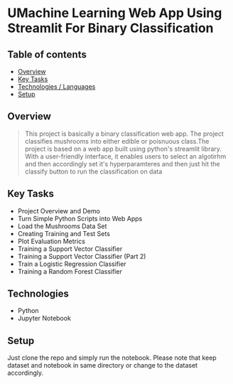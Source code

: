 # UMachine Learning Web App Using Streamlit For Binary Classification


## Table of contents
* [Overview](#overview)
* [Key Tasks](#key-tasks)
* [Technologies / Languages](#technologies)
* [Setup](#setup)

## Overview
> This project is basically a binary classification web app. The project classifies mushrooms into either edible or poisnuous class.The project is based on a web app built using python's streamlit library. With a user-friendly interface, it enables users to select an algotirhm and then accordingly set it's hyperparamteres and then just hit the classify button to run the classification on data 
## Key Tasks
* Project Overview and Demo
* Turn Simple Python Scripts into Web Apps
* Load the Mushrooms Data Set
* Creating Training and Test Sets
* Plot Evaluation Metrics
* Training a Support Vector Classifier
* Training a Support Vector Classifier (Part 2)
* Train a Logistic Regression Classifier
* Training a Random Forest Classifier

## Technologies
* Python
* Jupyter Notebook

## Setup
Just clone the repo and simply run the notebook. Please note that keep dataset and notebook in same directory or change to the dataset accordingly.

